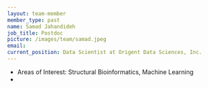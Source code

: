 ```yaml
---
layout: team-member
member_type: past
name: Samad Jahandideh
job_title: Postdoc
picture: /images/team/samad.jpeg
email: 
current_position: Data Scientist at Origent Data Sciences, Inc.
---
```


- Areas of Interest: Structural Bioinformatics, Machine Learning
- [CV]:/images/team/CV-Samad
